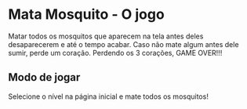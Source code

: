 # Mata Mosquito - O jogo

Matar todos os mosquitos que aparecem na tela antes deles desaparecerem e até o tempo acabar. Caso não mate algum antes dele sumir, perde um coração. Perdendo os 3 corações, GAME OVER!!!


## Modo de jogar

Selecione o nível na página inicial e mate todos os mosquitos!